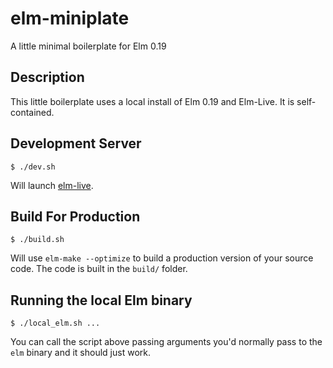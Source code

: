 # elm-miniplate
A little minimal boilerplate for Elm 0.19

## Description
This little boilerplate uses a local install of Elm 0.19 and Elm-Live. It is self-contained.

## Development Server

```
$ ./dev.sh
```

Will launch [elm-live](https://github.com/wking-io/elm-live/).

## Build For Production

```
$ ./build.sh
```

Will use `elm-make --optimize` to build a production version of your source code. The code is built in the `build/` folder.

## Running the local Elm binary

```
$ ./local_elm.sh ...
```

You can call the script above passing arguments you'd normally pass to the `elm` binary and it should just work.